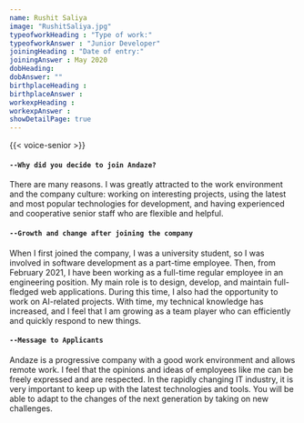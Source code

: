 ```yaml
---
name: Rushit Saliya
image: "RushitSaliya.jpg"
typeofworkHeading : "Type of work:"
typeofworkAnswer : "Junior Developer"
joiningHeading : "Date of entry:"
joiningAnswer : May 2020
dobHeading:
dobAnswer: ""
birthplaceHeading :
birthplaceAnswer :
workexpHeading :
workexpAnswer :
showDetailPage: true
---
```

{{< voice-senior >}}

<div class="col-12 col-sm-12 col-md-8 col-lg-8" >

#### `--Why did you decide to join Andaze?`

There are many reasons. I was greatly attracted to the work environment and the company culture: working on interesting projects, using the latest and most popular technologies for development, and having experienced and cooperative senior staff who are flexible and helpful.

#### `--Growth and change after joining the company`

When I first joined the company, I was a university student, so I was involved in software development as a part-time employee. Then, from February 2021, I have been working as a full-time regular employee in an engineering position. My main role is to design, develop, and maintain full-fledged web applications. During this time, I also had the opportunity to work on AI-related projects. With time, my technical knowledge has increased, and I feel that I am growing as a team player who can efficiently and quickly respond to new things.

#### `--Message to Applicants`

Andaze is a progressive company with a good work environment and allows remote work. I feel that the opinions and ideas of employees like me can be freely expressed and are respected. In the rapidly changing IT industry, it is very important to keep up with the latest technologies and tools. You will be able to adapt to the changes of the next generation by taking on new challenges.

</div>